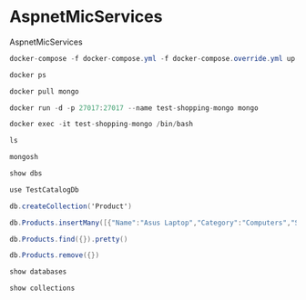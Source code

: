 # AspnetMicServices
AspnetMicServices

```csharp
docker-compose -f docker-compose.yml -f docker-compose.override.yml up -d
```

```csharp
docker ps
```

```csharp
docker pull mongo
```

```csharp
docker run -d -p 27017:27017 --name test-shopping-mongo mongo
```

```csharp
docker exec -it test-shopping-mongo /bin/bash
```

```csharp
ls
```

```csharp
mongosh
```

```csharp
show dbs
```

```csharp
use TestCatalogDb
```

```csharp
db.createCollection('Product')
```

```csharp
db.Products.insertMany([{"Name":"Asus Laptop","Category":"Computers","Summary":"Summary","Description":"Description","ImageFile":"ImageFile","Price":54.93},{"Name":"HP Laptop","Category":"Computers","Summary":"Summary","Description":"Description","ImageFile":"ImageFile","Price":88.93}])
```

```csharp
db.Products.find({}).pretty()
```

```csharp
db.Products.remove({})
```

```csharp
show databases
```

```csharp
show collections
```